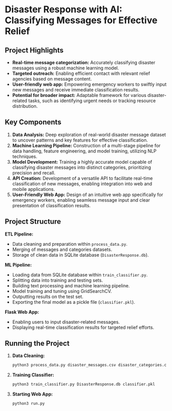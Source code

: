 # Disaster Response with AI: Classifying Messages for Effective Relief

## Project Highlights 

- **Real-time message categorization:** Accurately classifying disaster messages using a robust machine learning model.
- **Targeted outreach:** Enabling efficient contact with relevant relief agencies based on message content.
- **User-friendly web app:** Empowering emergency workers to swiftly input new messages and receive immediate classification results.
- **Potential for broader impact:** Adaptable framework for various disaster-related tasks, such as identifying urgent needs or tracking resource distribution.

## Key Components

1. **Data Analysis:** Deep exploration of real-world disaster message dataset to uncover patterns and key features for effective classification.
2. **Machine Learning Pipeline:** Construction of a multi-stage pipeline for data handling, feature engineering, and model training, utilizing NLP techniques.
3. **Model Development:** Training a highly accurate model capable of classifying disaster messages into distinct categories, prioritizing precision and recall.
4. **API Creation:** Development of a versatile API to facilitate real-time classification of new messages, enabling integration into web and mobile applications.
5. **User-Friendly Web App:** Design of an intuitive web app specifically for emergency workers, enabling seamless message input and clear presentation of classification results.

## Project Structure

**ETL Pipeline:**
- Data cleaning and preparation within `process_data.py`.
- Merging of messages and categories datasets.
- Storage of clean data in SQLite database (`DisasterResponse.db`).

**ML Pipeline:**
- Loading data from SQLite database within `train_classifier.py`.
- Splitting data into training and testing sets.
- Building text processing and machine learning pipeline.
- Model training and tuning using GridSearchCV.
- Outputting results on the test set.
- Exporting the final model as a pickle file (`classifier.pkl`).

**Flask Web App:**
- Enabling users to input disaster-related messages.
- Displaying real-time classification results for targeted relief efforts.

## Running the Project

1. **Data Cleaning:**
   ```bash
   python3 process_data.py disaster_messages.csv disaster_categories.csv DisasterResponse.db
   ```
2. **Training Classifier:**
   ```bash
   python3 train_classifier.py DisasterResponse.db classifier.pkl
   ```
3. **Starting Web App:**
   ```bash
   python3 run.py
   ```
